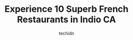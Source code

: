---
layout: ampstory
image: https://i0.wp.com/www.depkes.org/wp-content/uploads/2023/06/french-restaurants-0-in-indio-ca-1685833770.jpeg?resize=640,853
author: techidn
featured: false
description: Discover the impressive array of French Restaurants options in Indio CA, where you can find 10 of the largest French Restaurants establishments in the area. From renowned classics to hidden 
title: Experience 10 Superb French Restaurants in Indio CA
cover:
   title: Experience 10 Superb French Restaurants in Indio CA
   subtitle: Rickpate
   background: https://www.depkes.org/wp-content/uploads/2023/06/french-restaurants-0-in-indio-ca-1685833770.jpeg

pages: 
 - layout: thirds
   top: <h1>#1 Sloans</h1>
   bottom: "<p>We absolutely loved the food. There was no wait time for an Easter morning. Food was delicious. My whole family enjoyed their food. Great customer service. The prices wer</p>"
   background: https://www.depkes.org/wp-content/uploads/2023/06/french-restaurants-1-in-indio-ca-1685833770.png
   backgroundblur: true
 - layout: thirds
   top: <h1>#2 Mimis Cafe</h1>
   bottom: "<p>I didnt use the bathroom but everything looked clean. The service was outstanding and all the food was fresh and hot and served quickly. The portion sizes were perfect. </p>"
   background: https://www.depkes.org/wp-content/uploads/2023/06/french-restaurants-2-in-indio-ca-1685833771.jpeg
   cta:
      link: https://www.depkes.org/blog/experience-10-superb-french-restaurants-in-indio-ca/
      text: Experience 10 Superb French Restaurants in Indio CA
 - layout: thirds
   top: <h1>#3 Lavender Bistro</h1>
   bottom: "<p>78073 Cll Barcelona, La Quinta, CA 92253, United States</p>"
   background: https://www.depkes.org/wp-content/uploads/2023/06/french-restaurants-3-in-indio-ca-1685833771.jpeg
   cta:
      link: https://www.depkes.org/blog/experience-10-superb-french-restaurants-in-indio-ca/
      text: Experience 10 Superb French Restaurants in Indio CA
 - layout: thirds
   top: <h1>#4 French Corner Cafe</h1>
   bottom: "<p>72423 CA-111, Palm Desert, CA 92260, United States</p>"
   background: https://images.unsplash.com/photo-1527066579998-dbbae57f45ce?ixlib=rb-4.0.3&ixid=MnwxMjA3fDB8MHxwaG90by1wYWdlfHx8fGVufDB8fHx8&auto=format&fit=crop&w=640&h=853&q=80
   cta:
      link: https://www.depkes.org/blog/experience-10-superb-french-restaurants-in-indio-ca/
      text: Experience 10 Superb French Restaurants in Indio CA
 - layout: thirds
   top: <h1>#5 Le Vallauris Restaurant</h1>
   bottom: "<p>385 W Tahquitz Canyon Way, Palm Springs, CA 92262, United States</p>"
   background: https://images.unsplash.com/photo-1496096265110-f83ad7f96608?ixlib=rb-4.0.3&ixid=MnwxMjA3fDB8MHxwaG90by1wYWdlfHx8fGVufDB8fHx8&auto=format&fit=crop&w=640&h=853&q=80
   cta:
      link: https://www.depkes.org/blog/experience-10-superb-french-restaurants-in-indio-ca/
      text: Experience 10 Superb French Restaurants in Indio CA
 - layout: thirds
   top: <h1>#6 Cork & Fork</h1>
   bottom: "<p>49890 Jefferson St Suite 100, Indio, CA 92201, United States</p>"
   background: https://images.unsplash.com/photo-1608411404720-c8f0417bcdba?ixlib=rb-4.0.3&ixid=MnwxMjA3fDB8MHxwaG90by1wYWdlfHx8fGVufDB8fHx8&auto=format&fit=crop&w=640&h=853&q=80
   cta:
      link: https://www.depkes.org/blog/experience-10-superb-french-restaurants-in-indio-ca/
      text: Experience 10 Superb French Restaurants in Indio CA
 - layout: thirds
   top: <h1>#7 Cafe Des Beaux-Arts</h1>
   bottom: "<p>73-640 El Paseo, Palm Desert, CA 92260, United States</p>"
   background: https://images.unsplash.com/photo-1531169509526-f8f1fdaa4a67?ixlib=rb-4.0.3&ixid=MnwxMjA3fDB8MHxwaG90by1wYWdlfHx8fGVufDB8fHx8&auto=format&fit=crop&w=640&h=853&q=80
   cta:
      link: https://www.depkes.org/blog/experience-10-superb-french-restaurants-in-indio-ca/
      text: Experience 10 Superb French Restaurants in Indio CA
 - layout: thirds
   middle: Continue reading...
   background: https://images.unsplash.com/photo-1534312527009-56c7016453e6?ixlib=rb-4.0.3&ixid=MnwxMjA3fDB8MHxwaG90by1wYWdlfHx8fGVufDB8fHx8&auto=format&fit=crop&w=640&h=853&q=80
   cta:
      link: https://www.depkes.org/blog/experience-10-superb-french-restaurants-in-indio-ca/
      text: Experience 10 Superb French Restaurants in Indio CA
      
---